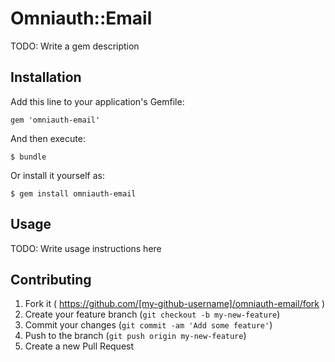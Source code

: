 # Omniauth::Email

TODO: Write a gem description

## Installation

Add this line to your application's Gemfile:

    gem 'omniauth-email'

And then execute:

    $ bundle

Or install it yourself as:

    $ gem install omniauth-email

## Usage

TODO: Write usage instructions here

## Contributing

1. Fork it ( https://github.com/[my-github-username]/omniauth-email/fork )
2. Create your feature branch (`git checkout -b my-new-feature`)
3. Commit your changes (`git commit -am 'Add some feature'`)
4. Push to the branch (`git push origin my-new-feature`)
5. Create a new Pull Request
